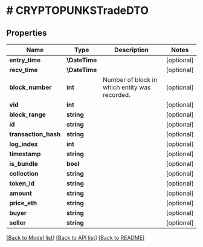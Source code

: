 # # CRYPTOPUNKSTradeDTO

## Properties

Name | Type | Description | Notes
------------ | ------------- | ------------- | -------------
**entry_time** | **\DateTime** |  | [optional]
**recv_time** | **\DateTime** |  | [optional]
**block_number** | **int** | Number of block in which entity was recorded. | [optional]
**vid** | **int** |  | [optional]
**block_range** | **string** |  | [optional]
**id** | **string** |  | [optional]
**transaction_hash** | **string** |  | [optional]
**log_index** | **int** |  | [optional]
**timestamp** | **string** |  | [optional]
**is_bundle** | **bool** |  | [optional]
**collection** | **string** |  | [optional]
**token_id** | **string** |  | [optional]
**amount** | **string** |  | [optional]
**price_eth** | **string** |  | [optional]
**buyer** | **string** |  | [optional]
**seller** | **string** |  | [optional]

[[Back to Model list]](../../README.md#models) [[Back to API list]](../../README.md#endpoints) [[Back to README]](../../README.md)
